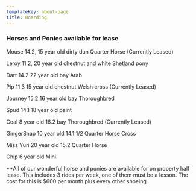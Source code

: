 ```yaml
---
templateKey: about-page
title: Boarding
---
```

### Horses and Ponies available for lease

Mouse 14.2, 15 year old dirty dun Quarter Horse (Currently Leased)

Leroy 11.2, 20 year old chestnut and white Shetland pony

D﻿art 14.2 22 year old bay Arab

P﻿ip 11.3 15 year old chestnut Welsh cross (Currently Leased)

Journey 15.2 16 year old bay Thoroughbred

S﻿pud 14.1 18 year old paint

C﻿oal 8 year old 16.2 bay Thoroughbred (Currently Leased)

G﻿ingerSnap 10 year old 14.1 1/2 Quarter Horse Cross 

M﻿iss Yuri 20 year old 15.2 Quarter Horse

C﻿hip 6 year old Mini

\*\*All of our wonderful horse and ponies are available for on property half lease. This includes 3 rides per week, one of them must be a lesson. The cost for this is $600 per month plus every other shoeing.
